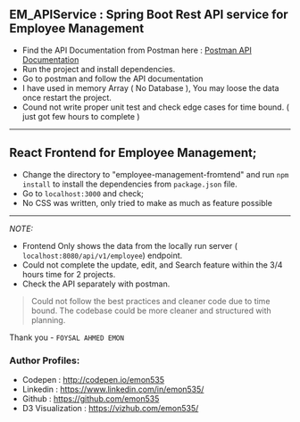 ## EM_APIService : Spring Boot Rest API service for Employee Management

- Find the API Documentation from Postman here : [Postman API Documentation](https://documenter.getpostman.com/view/3844660/SzKPU1WG?version=latest)
- Run the project and install dependencies.
- Go to postman and follow the API documentation
- I have used in memory Array ( No Database ), You may loose the data once restart the project.
- Cound not write proper unit test and check edge cases for time bound. ( just got few hours to complete )

---
## React Frontend for Employee Management;

- Change the directory to "employee-management-fromtend" and run `npm install` to install the dependencies from `package.json` file.
- Go to  `localhost:3000` and check;
- No CSS was written, only tried to make as much as feature possible

---

*NOTE:*
- Frontend Only shows the data from the locally run server ( `localhost:8080/api/v1/employee`) endpoint.
- Could not complete the  update, edit, and Search feature within the 3/4 hours time for 2 projects.
- Check the API separately with postman. 


> Could not follow the best practices and cleaner code due to time bound. The codebase could be more cleaner and structured with planning.



Thank you - `FOYSAL AHMED EMON`


### Author Profiles: 
- Codepen : http://codepen.io/emon535
- Linkedin : https://www.linkedin.com/in/emon535/ 
- Github : https://github.com/emon535
- D3 Visualization : https://vizhub.com/emon535/
